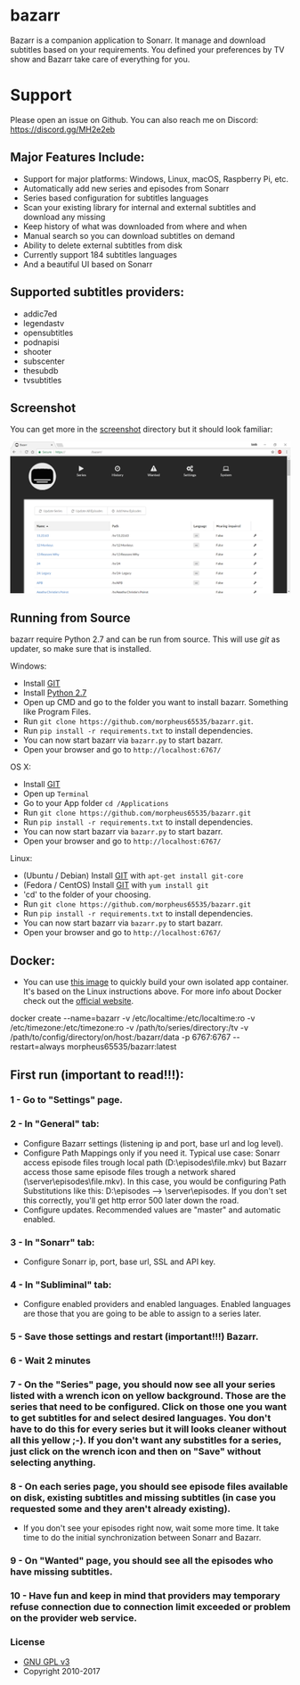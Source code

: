 # bazarr
Bazarr is a companion application to Sonarr. It manage and download subtitles based on your requirements. You defined your preferences by TV show and Bazarr take care of everything for you.

# Support
Please open an issue on Github. You can also reach me on Discord: https://discord.gg/MH2e2eb

## Major Features Include:

* Support for major platforms: Windows, Linux, macOS, Raspberry Pi, etc.
* Automatically add new series and episodes from Sonarr
* Series based configuration for subtitles languages
* Scan your existing library for internal and external subtitles and download any missing
* Keep history of what was downloaded from where and when
* Manual search so you can download subtitles on demand
* Ability to delete external subtitles from disk
* Currently support 184 subtitles languages
* And a beautiful UI based on Sonarr

## Supported subtitles providers:
* addic7ed
* legendastv
* opensubtitles
* podnapisi
* shooter
* subscenter
* thesubdb
* tvsubtitles

## Screenshot

You can get more in the [screenshot](https://github.com/morpheus65535/bazarr/tree/master/screenshot) directory but it should look familiar:

![Series](/screenshot/series.png?raw=true "Series")

## Running from Source

bazarr require Python 2.7 and can be run from source. This will use *git* as updater, so make sure that is installed.

Windows:

* Install [GIT](http://git-scm.com/)
* Install [Python 2.7](http://www.python.org/download/releases/2.7.3/)
* Open up CMD and go to the folder you want to install bazarr. Something like Program Files.
* Run `git clone https://github.com/morpheus65535/bazarr.git`.
* Run `pip install -r requirements.txt` to install dependencies.
* You can now start bazarr via `bazarr.py` to start bazarr.
* Open your browser and go to `http://localhost:6767/`

OS X:

* Install [GIT](http://git-scm.com/)
* Open up `Terminal`
* Go to your App folder `cd /Applications`
* Run `git clone https://github.com/morpheus65535/bazarr.git`
* Run `pip install -r requirements.txt` to install dependencies.
* You can now start bazarr via `bazarr.py` to start bazarr.
* Open your browser and go to `http://localhost:6767/`

Linux:

* (Ubuntu / Debian) Install [GIT](http://git-scm.com/) with `apt-get install git-core`
* (Fedora / CentOS) Install [GIT](http://git-scm.com/) with `yum install git`
* 'cd' to the folder of your choosing.
* Run `git clone https://github.com/morpheus65535/bazarr.git`
* Run `pip install -r requirements.txt` to install dependencies.
* You can now start bazarr via `bazarr.py` to start bazarr.
* Open your browser and go to `http://localhost:6767/`

## Docker:
* You can use [this image](https://hub.docker.com/r/morpheus65535/bazarr) to quickly build your own isolated app container. It's based on the Linux instructions above. For more info about Docker check out the [official website](https://www.docker.com).

docker create --name=bazarr -v /etc/localtime:/etc/localtime:ro -v /etc/timezone:/etc/timezone:ro -v /path/to/series/directory:/tv -v /path/to/config/directory/on/host:/bazarr/data -p 6767:6767 --restart=always morpheus65535/bazarr:latest

## First run (important to read!!!):

### 1 - Go to "Settings" page.
### 2 - In "General" tab:
*	Configure Bazarr settings (listening ip and port, base url and log level).
*	Configure Path Mappings only if you need it. Typical use case: Sonarr access episode files trough local path (D:\episodes\file.mkv) but Bazarr access those same episode files trough a network shared (\\server\episodes\file.mkv). In this case, you would be configuring Path Substitutions like this: D:\episodes --> \\server\episodes. If you don't set this correctly, you'll get http error 500 later down the road.
*	Configure updates. Recommended values are "master" and automatic enabled.
### 3 - In "Sonarr" tab:
*	Configure Sonarr ip, port, base url, SSL and API key.
### 4 - In "Subliminal" tab:
*	Configure enabled providers and enabled languages. Enabled languages are those that you are going to be able to assign to a series later.
### 5 - Save those settings and restart (important!!!) Bazarr.

### 6 - Wait 2 minutes

### 7 - On the "Series" page, you should now see all your series listed with a wrench icon on yellow background. Those are the series that need to be configured. Click on those one you want to get subtitles for and select desired languages. You don't have to do this for every series but it will looks cleaner without all this yellow ;-). If you don't want any substitles for a series, just click on the wrench icon and then on "Save" without selecting anything.

### 8 - On each series page, you should see episode files available on disk, existing subtitles and missing subtitles (in case you requested some and they aren't already existing).
* If you don't see your episodes right now, wait some more time. It take time to do the initial synchronization between Sonarr and Bazarr.

### 9 - On "Wanted" page, you should see all the episodes who have missing subtitles.

### 10 - Have fun and keep in mind that providers may temporary refuse connection due to connection limit exceeded or problem on the provider web service.

### License

* [GNU GPL v3](http://www.gnu.org/licenses/gpl.html)
* Copyright 2010-2017
